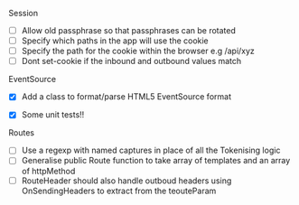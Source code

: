 ﻿
Session

- [ ] Allow old passphrase so that passphrases can be rotated
- [ ] Specify which paths in the app will use the cookie
- [ ] Specify the path for the cookie within the browser  e.g /api/xyz
- [ ] Dont set-cookie if the inbound and outbound values match

EventSource

- [x] Add a class to format/parse HTML5 EventSource format
- [x] Some unit tests!!


Routes

- [ ] Use a regexp with named captures in place of all the Tokenising logic
- [ ] Generalise public Route function to take array of templates and an array of httpMethod
- [ ] RouteHeader should also handle outboud headers using OnSendingHeaders to extract from the teouteParam
